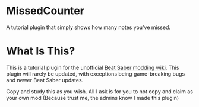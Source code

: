 # MissedCounter
A tutorial plugin that simply shows how many notes you've missed.

# What Is This?
This is a tutorial plugin for the unofficial [Beat Saber modding wiki](https://wiki.assistant.moe/modding/example-mod). This plugin will rarely be updated, with exceptions being game-breaking bugs and newer Beat Saber updates.

Copy and study this as you wish. All I ask is for you to not copy and claim as your own mod (Because trust me, the admins know I made this plugin)
